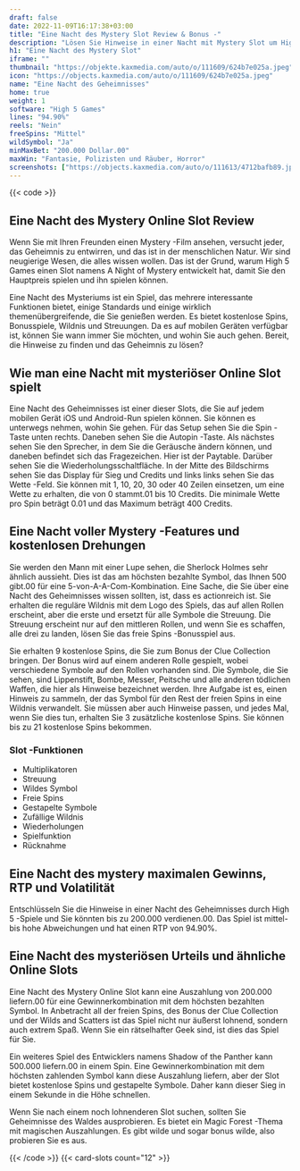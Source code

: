 ```yaml
---
draft: false
date: 2022-11-09T16:17:38+03:00
title: "Eine Nacht des Mystery Slot Review & Bonus -"
description: "Lösen Sie Hinweise in einer Nacht mit Mystery Slot um High 5 -Spiele, um 200.000 zu gewinnen.00! Lesen Sie unsere Rezension, um alle Hinweise zu finden, die Sie benötigen, um groß zu gewinnen. Beinhaltet Funktionen & RTP."
h1: "Eine Nacht des Mystery Slot"
iframe: ""
thumbnail: "https://objekte.kaxmedia.com/auto/o/111609/624b7e025a.jpeg"
icon: "https://objects.kaxmedia.com/auto/o/111609/624b7e025a.jpeg"
name: "Eine Nacht des Geheimnisses"
home: true
weight: 1
software: "High 5 Games"
lines: "94.90%"
reels: "Nein"
freeSpins: "Mittel"
wildSymbol: "Ja"
minMaxBet: "200.000 Dollar.00"
maxWin: "Fantasie, Polizisten und Räuber, Horror"
screenshots: ["https://objects.kaxmedia.com/auto/o/111613/4712bafb89.jpeg"]
---
```


{{< code >}}<h2>Eine Nacht des Mystery Online Slot Review</h2><p>Wenn Sie mit Ihren Freunden einen Mystery -Film ansehen, versucht jeder, das Geheimnis zu entwirren, und das ist in der menschlichen Natur. Wir sind neugierige Wesen, die alles wissen wollen. Das ist der Grund, warum High 5 Games einen Slot namens A Night of Mystery entwickelt hat, damit Sie den Hauptpreis spielen und ihn spielen können.</p><p>Eine Nacht des Mysteriums ist ein Spiel, das mehrere interessante Funktionen bietet, einige Standards und einige wirklich themenübergreifende, die Sie genießen werden. Es bietet kostenlose Spins, Bonusspiele, Wildnis und Streuungen. Da es auf mobilen Geräten verfügbar ist, können Sie wann immer Sie möchten, und wohin Sie auch gehen. Bereit, die Hinweise zu finden und das Geheimnis zu lösen?</p><h2>Wie man eine Nacht mit mysteriöser Online Slot spielt</h2><p>Eine Nacht des Geheimnisses ist einer dieser Slots, die Sie auf jedem mobilen Gerät iOS und Android-Run spielen können. Sie können es unterwegs nehmen, wohin Sie gehen. Für das Setup sehen Sie die Spin -Taste unten rechts. Daneben sehen Sie die Autopin -Taste. Als nächstes sehen Sie den Sprecher, in dem Sie die Geräusche ändern können, und daneben befindet sich das Fragezeichen. Hier ist der Paytable. Darüber sehen Sie die Wiederholungsschaltfläche. In der Mitte des Bildschirms sehen Sie das Display für Sieg und Credits und links links sehen Sie das Wette -Feld. Sie können mit 1, 10, 20, 30 oder 40 Zeilen einsetzen, um eine Wette zu erhalten, die von 0 stammt.01 bis 10 Credits. Die minimale Wette pro Spin beträgt 0.01 und das Maximum beträgt 400 Credits.</p><h2>Eine Nacht voller Mystery -Features und kostenlosen Drehungen</h2><p>Sie werden den Mann mit einer Lupe sehen, die Sherlock Holmes sehr ähnlich aussieht. Dies ist das am höchsten bezahlte Symbol, das Ihnen 500 gibt.00 für eine 5-von-A-A-Com-Kombination. Eine Sache, die Sie über eine Nacht des Geheimnisses wissen sollten, ist, dass es actionreich ist. Sie erhalten die reguläre Wildnis mit dem Logo des Spiels, das auf allen Rollen erscheint, aber die erste und ersetzt für alle Symbole die Streuung. Die Streuung erscheint nur auf den mittleren Rollen, und wenn Sie es schaffen, alle drei zu landen, lösen Sie das freie Spins -Bonusspiel aus.</p><p>Sie erhalten 9 kostenlose Spins, die Sie zum Bonus der Clue Collection bringen. Der Bonus wird auf einem anderen Rolle gespielt, wobei verschiedene Symbole auf den Rollen vorhanden sind. Die Symbole, die Sie sehen, sind Lippenstift, Bombe, Messer, Peitsche und alle anderen tödlichen Waffen, die hier als Hinweise bezeichnet werden. Ihre Aufgabe ist es, einen Hinweis zu sammeln, der das Symbol für den Rest der freien Spins in eine Wildnis verwandelt. Sie müssen aber auch Hinweise passen, und jedes Mal, wenn Sie dies tun, erhalten Sie 3 zusätzliche kostenlose Spins. Sie können bis zu 21 kostenlose Spins bekommen.</p><h3>
Slot -Funktionen</h3><ul>
<li></span>
Multiplikatoren</li>
<li></span>
Streuung</li>
<li></span>
Wildes Symbol</li>
<li></span>
Freie Spins</li>
<li></span>
Gestapelte Symbole</li>
<li></span>
Zufällige Wildnis</li>
<li></span>
Wiederholungen</li>
<li></span>
Spielfunktion</li>
<li></span>
Rücknahme</li></ul><h2>Eine Nacht des mystery maximalen Gewinns, RTP und Volatilität</h2><p>Entschlüsseln Sie die Hinweise in einer Nacht des Geheimnisses durch High 5 -Spiele und Sie könnten bis zu 200.000 verdienen.00. Das Spiel ist mittel- bis hohe Abweichungen und hat einen RTP von 94.90%.</p><h2>Eine Nacht des mysteriösen Urteils und ähnliche Online Slots</h2><p>Eine Nacht des Mystery Online Slot kann eine Auszahlung von 200.000 liefern.00 für eine Gewinnerkombination mit dem höchsten bezahlten Symbol. In Anbetracht all der freien Spins, des Bonus der Clue Collection und der Wilds and Scatters ist das Spiel nicht nur äußerst lohnend, sondern auch extrem Spaß. Wenn Sie ein rätselhafter Geek sind, ist dies das Spiel für Sie.</p><p>Ein weiteres Spiel des Entwicklers namens Shadow of the Panther kann 500.000 liefern.00 in einem Spin. Eine Gewinnerkombination mit dem höchsten zahlenden Symbol kann diese Auszahlung liefern, aber der Slot bietet kostenlose Spins und gestapelte Symbole. Daher kann dieser Sieg in einem Sekunde in die Höhe schnellen.</p><p>Wenn Sie nach einem noch lohnenderen Slot suchen, sollten Sie Geheimnisse des Waldes ausprobieren. Es bietet ein Magic Forest -Thema mit magischen Auszahlungen. Es gibt wilde und sogar bonus wilde, also probieren Sie es aus.</p>{{< /code >}}
 {{< card-slots count="12" >}}